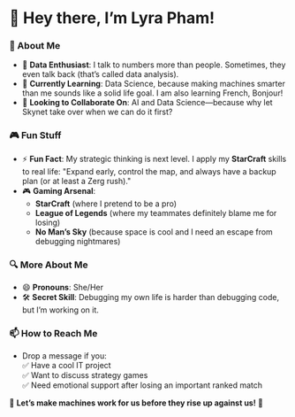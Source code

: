 # 👋 Hey there, I’m Lyra Pham!  

### 🚀 About Me  
- 🧠 **Data Enthusiast**: I talk to numbers more than people. Sometimes, they even talk back (that’s called data analysis).  
- 🌱 **Currently Learning**: Data Science, because making machines smarter than me sounds like a solid life goal. I am also learning French, Bonjour!
- 🤝 **Looking to Collaborate On**: AI and Data Science—because why let Skynet take over when we can do it first?  

### 🎮 Fun Stuff  
- ⚡ **Fun Fact**: My strategic thinking is next level. I apply my **StarCraft** skills to real life: "Expand early, control the map, and always have a backup plan (or at least a Zerg rush)."  
- 🎮 **Gaming Arsenal**:  
  - **StarCraft** (where I pretend to be a pro)  
  - **League of Legends** (where my teammates definitely blame me for losing)  
  - **No Man’s Sky** (because space is cool and I need an escape from debugging nightmares)  

### 🔍 More About Me  
- 😄 **Pronouns**: She/Her  
- 🛠️ **Secret Skill**: Debugging my own life is harder than debugging code, but I’m working on it.  

### 📫 How to Reach Me  
- Drop a message if you:  
  ✅ Have a cool IT project  
  ✅ Want to discuss strategy games  
  ✅ Need emotional support after losing an important ranked match  

🚀 **Let’s make machines work for us before they rise up against us!** 🚀  
